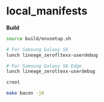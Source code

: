 # local_manifests

**Build**
```bash
source build/envsetup.sh

# For Samsung Galaxy S6
lunch lineage_zerofltexx-userdebug

# For Samsung Galaxy S6 Edge
lunch lineage_zeroltexx-userdebug

croot

make bacon -j8
```
